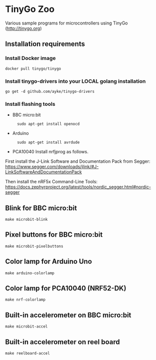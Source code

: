 # TinyGo Zoo

Various sample programs for microcontrollers using TinyGo (http://tinygo.org)

## Installation requirements

### Install Docker image

    docker pull tinygo/tinygo

### Install tinygo-drivers into your LOCAL golang installation

    go get -d github.com/ayke/tinygo-drivers

### Install flashing tools

- BBC micro:bit

        sudo apt-get install openocd

- Arduino

        sudo apt-get install avrdude

- PCA10040
Install nrfjprog as follows.
        
First install the J-Link Software and Documentation Pack from Segger:
https://www.segger.com/downloads/jlink/#J-LinkSoftwareAndDocumentationPack

Then install the nRF5x Command-Line Tools:
https://docs.zephyrproject.org/latest/tools/nordic_segger.html#nordic-segger


## Blink for BBC micro:bit

    make microbit-blink

## Pixel buttons for BBC micro:bit

    make microbit-pixelbuttons

## Color lamp for Arduino Uno

    make arduino-colorlamp

## Color lamp for PCA10040 (NRF52-DK)

    make nrf-colorlamp

## Built-in accelerometer on BBC micro:bit

    make microbit-accel

## Built-in accelerometer on reel board

    make reelboard-accel
